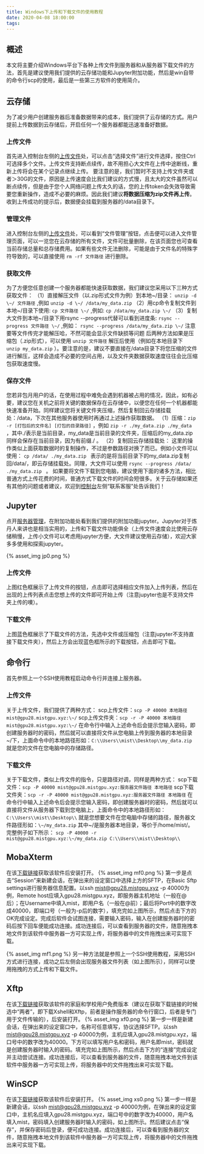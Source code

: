 ```yaml
---
title: Windows下上传和下载文件的使用教程
date: 2020-04-08 18:00:00
tags:
---
```

## 概述
本文将主要介绍Windows平台下各种上传文件到服务器和从服务器下载文件的方法，首先是建议使用我们提供的云存储功能和Jupyter附加功能，然后是win自带的命令行scp的使用，最后是一些第三方软件的使用简介。

## 云存储
为了减少用户创建服务器后准备数据带来的成本，我们提供了云存储的方式。用户提前上传数据到云存储后，开启任何一个服务器都能迅速准备好数据。
### 上传文件
首先进入控制台左侧的[上传文件](https://mistgpu.com/upload/)处，可以点击“选择文件”进行文件选择，按住Ctrl可选择多个文件。上传文件支持断点续传，故不用担心大文件在上传中途断线，重新上传将会在某个记录点继续上传。
要注意的是，我们暂时不支持上传文件夹或者＞30G的文件，原因是上传速度会比我们建议的方式慢，且太大的文件虽然可以断点续传，但是由于您个人网络问题上传太久的话，您的上传token会失效导致需要您重新操作，造成不必要的麻烦。因此我们建议**将数据压缩为zip文件再上传**。收到上传成功的提示后，数据便会挂载到服务器的/data目录下。
### 管理文件
进入控制台左侧的[上传文件](https://mistgpu.com/upload/)处，可以看到“文件管理”按钮，点击便可以进入文件管理页面，可以一览您在云存储的所有文件，文件可批量删除，在该页面您也可查看当前存储总量和总存储费用。如果有些文件无法删除，可能是由于文件名的特殊字符导致的，可以直接使用 `rm -rf 文件路径` 进行删除。
### 获取文件
为了方便您任意创建一个服务器都能快速获取数据，我们建议您采用以下三种方式获取文件：
（1）直接解压文件（以.zip形式文件为例）到本地\~/目录： `unzip -d \~/ 文件路径`  ,例如  `unzip -d \~/ /data/my_data.zip`
（2）用cp命令复制文件到本地\~/目录下使用: `cp 文件路径 \~/` ,例如:  `cp /data/my_data.zip \~/`
（3）复制大文件到本地\~/目录下用rsync --progress代替可以看到进度条: `rsync --progress 文件路径 \~/`  ,例如：  `rsync --progress /data/my_data.zip \~/`  注意要等文件传完才能解压哈，不然可能会显示文件缺损等问题
后两种方法如果是压缩包（.zip形式），可以使用  `unzip 文件路径`  解压后使用（例如在本地目录下  `unzip my_data.zip`  ）。要注意的是，建议不要直接在/data目录下将您压缩的文件进行解压，这样会造成不必要的空间占用，以及文件夹数据获取速度往往会比压缩包获取速度慢。
### 保存文件
您若非包月用户的话，在使用过程中难免会遇到机器被占用的情况，因此，如有必要，建议您在关机之前将关键的数据保存在云存储中，以便您在任何一个机器都能快速准备开始。同样建议您将关键文件夹压缩，然后复制回云存储挂载处：/data，下次在其他服务器使用时再通过上述操作获取数据。
（1）压缩：`zip -r [打包后的文件名] [打包的目录路径]`  ，例如 `zip -r ./my_data.zip ./my_data` ，其中./表示是当前目录，my_data是当前目录的文件夹，压缩后的my_data.zip同样会保存在当前目录，因为有前缀./  。
（2）复制回云存储挂载处： 这里的操作类似上面获取数据时的复制操作，不过是参数路径对换了而已。例如小文件可以使用： `cp /data/ ./my_data.zip ` 表示的是将当前目录下的my_data.zip复制回/data/，即云存储挂载处。同理，大文件可以使用  `rsync --progress /data/ ./my_data.zip ` 。
如果要将文件下载到您电脑，建议使用下面的诸多方法，相比普通方式上传花费的时间，普通方式下载文件的时间会短很多。关于云存储如果还有其他的问题或者建议，欢迎到[控制台](https://mistgpu.com/user/)左侧“联系客服”处告诉我们！

## Jupyter
点开[服务器管理](https://mistgpu.com/user/)，在附加功能处看到我们提供的附加功能jupyter。Jupyter对于炼丹人来讲也是相当实用的，上传和下载文件功能俱全（上传文件速度会比使用云存储稍慢，上传小文件可以考虑用jupyter方便，大文件建议使用云存储），欢迎大家多多使用和探索jupyter。

{% asset_img jp0.png %}

### 上传文件
上图红色框展示了上传文件的按钮，点击即可选择相应文件加入上传列表，然后在出现的上传列表点击您想上传的文件即可开始上传（注意jupyter也是不支持文件夹上传的噢）。
### 下载文件
上图蓝色框展示了下载文件的方法，先选中文件或压缩包（注意jupyter不支持直接下载文件夹），然后上方会出现蓝色框所示的下载按钮，点击即可下载。

## 命令行
首先参照上一个SSH使用教程启动命令行并连接上服务器。
### 上传文件
关于上传文件，我们提供了两种方式：
scp上传文件：`scp -P 40000 本地路径 mist@gpu28.mistgpu.xyz:\~/`
scp上传文件夹：`scp -r -P 40000 本地路径 mist@gpu28.mistgpu.xyz:\~/`
在命令行中输入上述命令后会提示您输入密码，即创建服务器时的密码，然后就可以直接将文件从您电脑上传到服务器的本地目录\~/下，上面命令中的本地路径形如：`C:\\Users\\mist\\Desktop\\my_data.zip` 就是您的文件在您电脑中的存储路径。
### 下载文件
关于下载文件，类似上传文件的指令，只是路径对调，同样是两种方式：
scp下载文件：`scp -P 40000 mist@gpu28.mistgpu.xyz:服务器文件路径 本地路径`
scp下载文件夹：`scp -r -P 40000 mist@gpu28.mistgpu.xyz:服务器文件路径 本地路径`
在命令行中输入上述命令后会提示您输入密码，即创建服务器时的密码，然后就可以直接将文件从服务器下载到您电脑上，上面命令中的本地路径形如：`C:\\Users\\mist\\Desktop\\` 就是您想要文件在您电脑中存储的路径，服务器文件路径形如：`\~/my_data.zip`  其中\~/是服务器本地目录，等价于/home/mist/。完整例子如下所示：
`scp -P 40000 -r mist@gpu28.mistgpu.xyz:\~/my_data.zip C:\\Users\\mist\\Desktop\\ `  

## MobaXterm
在该[下载链接](https://mobaxterm.mobatek.net/download.html)获取该软件后安装打开。
{% asset_img mf0.png %}
第一步是点击“Session”来新建会话，在弹出来的设定窗口中选择上方的SFTP，在Basic Sftp settings进行服务器信息配置。以ssh mist@gpu28.mistgpu.xyz -p 40000为例，Remote host应填入gpu28.mistgpu.xyz，即服务器主机地址（一般在@后）；在Username中填入mist，即用户名（一般在@前）；最后将Port中的数字改成40000，即端口号（一般为-p后的数字），填充完如上图所示，然后点击下方的OK完成设定。完成后软件会试图连接，需要输入密码，输入在创建服务器时的密码后按下回车便能成功连接。成功连接后，可以查看到服务器的文件，随意拖拽本地文件到该软件中服务器一方可实现上传，将服务器中的文件拖拽出来可实现下载。

{% asset_img mf1.png %}
另一种方法就是参照上一个SSH使用教程，采用SSH方式进行连接，成功之后左侧会出现服务器文件列表（如上图所示），同样可以使用拖拽的方式上传和下载文件。

## Xftp
在该[下载链接](https://www.netsarang.com/zh/free-for-home-school/)获取该软件的家庭和学校用户免费版本（建议在获取下载链接的时候选中“两者”，即下载Xshell和Xftp，前者是操作服务器的命令行窗口，后者是专门用于文件传输的），后安装打开。
{% asset_img xf0.png %}
第一步一样是新建会话，在弹出来的设定窗口中，名称可任意填写，协议选择SFTP。以ssh mist@gpu28.mistgpu.xyz -p 40000为例，主机应填入gpu28.mistgpu.xyz，端口号中的数字改为40000。下方可以填写用户名和密码，用户名即mist，密码就是创建服务器时输入的密码。填充完如上图所示，然后点击下方的“连接”完成设定并主动尝试连接。成功连接后，可以查看到服务器的文件，随意拖拽本地文件到该软件中服务器一方可实现上传，将服务器中的文件拖拽出来可实现下载。

## WinSCP
在该[下载链接](https://winscp.net/eng/download.php)获取该软件后安装打开。
{% asset_img xs0.png %}
第一步一样是新建会话，以ssh mist@gpu28.mistgpu.xyz -p 40000为例，在弹出来的设定窗口中，主机名应填入gpu28.mistgpu.xyz，端口号中的数字改为40000，用户名填入mist，密码填入创建服务器时输入的密码，如上图所示。然后建议点击“保存”，并保存密码后登录，便可成功连接。成功连接后，可以查看到服务器的文件，随意拖拽本地文件到该软件中服务器一方可实现上传，将服务器中的文件拖拽出来可实现下载。